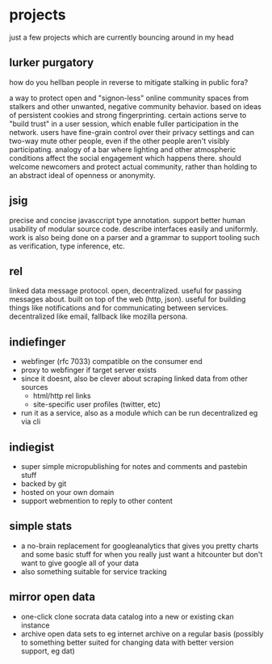 ---
---
# projects

just a few projects which are currently bouncing around in my head

## lurker purgatory

how do you hellban people in reverse to mitigate stalking in public fora?

a way to protect open and "signon-less" online community spaces from
stalkers and other unwanted, negative community behavior.
based on ideas of persistent cookies and strong fingerprinting.
certain actions serve to "build trust" in a user session,
which enable fuller participation in the network.
users have fine-grain control over their privacy settings and can
two-way mute other people, even if the other people aren't visibly participating. analogy of a bar where lighting and other atmospheric
conditions affect the social engagement which happens there. should
welcome newcomers and protect actual community, rather than holding
to an abstract ideal of openness or anonymity.


## jsig

precise and concise javasccript type annotation. support better human usability of modular source code. describe interfaces easily and uniformly. work is also being done on a parser and a grammar to support tooling such as verification, type inference, etc.


## rel

linked data message protocol. open, decentralized. useful for passing messages about. built on top of the web (http, json). useful for building things like notifications and for communicating between services. decentralized like email, fallback like mozilla persona.


## indiefinger

- webfinger (rfc 7033) compatible on the consumer end
- proxy to webfinger if target server exists
- since it doesnt, also be clever about scraping linked data from other sources
    - html/http rel links
    - site-specific user profiles (twitter, etc)
- run it as a service, also as a module which can be run decentralized eg via cli


## indiegist

- super simple micropublishing for notes and comments and pastebin stuff
- backed by git
- hosted on your own domain
- support webmention to reply to other content


## simple stats

- a no-brain replacement for googleanalytics that gives you pretty charts and some basic stuff for when you really just want a hitcounter but don't want to give google all of your data
- also something suitable for service tracking


## mirror open data

- one-click clone socrata data catalog into a new or existing ckan instance
- archive open data sets to eg internet archive on a regular basis (possibly to something better suited for changing data with better version support, eg dat)